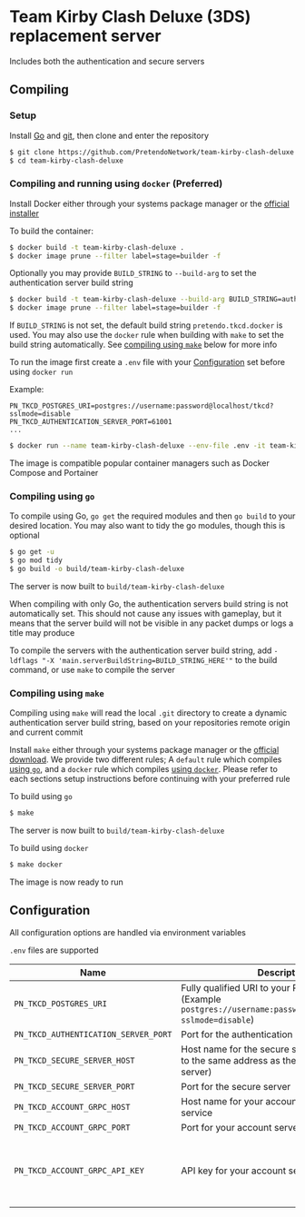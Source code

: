# Team Kirby Clash Deluxe (3DS) replacement server
Includes both the authentication and secure servers

## Compiling

### Setup
Install [Go](https://go.dev/doc/install) and [git](https://git-scm.com/downloads), then clone and enter the repository

```bash
$ git clone https://github.com/PretendoNetwork/team-kirby-clash-deluxe
$ cd team-kirby-clash-deluxe
```

### Compiling and running using `docker` (Preferred)
Install Docker either through your systems package manager or the [official installer](https://docs.docker.com/get-docker/)

To build the container:

```bash
$ docker build -t team-kirby-clash-deluxe .
$ docker image prune --filter label=stage=builder -f
```
Optionally you may provide `BUILD_STRING` to `--build-arg` to set the authentication server build string

```bash
$ docker build -t team-kirby-clash-deluxe --build-arg BUILD_STRING=auth-build-string .
$ docker image prune --filter label=stage=builder -f
```
If `BUILD_STRING` is not set, the default build string `pretendo.tkcd.docker` is used. You may also use the `docker` rule when building with `make` to set the build string automatically. See [compiling using `make`](#compiling-using-make) below for more info

To run the image first create a `.env` file with your [Configuration](#configuration) set before using `docker run`

Example:
```
PN_TKCD_POSTGRES_URI=postgres://username:password@localhost/tkcd?sslmode=disable
PN_TKCD_AUTHENTICATION_SERVER_PORT=61001
...
```

```bash
$ docker run --name team-kirby-clash-deluxe --env-file .env -it team-kirby-clash-deluxe
```

The image is compatible popular container managers such as Docker Compose and Portainer

### Compiling using `go`
To compile using Go, `go get` the required modules and then `go build` to your desired location. You may also want to tidy the go modules, though this is optional

```bash
$ go get -u
$ go mod tidy
$ go build -o build/team-kirby-clash-deluxe
```

The server is now built to `build/team-kirby-clash-deluxe`

When compiling with only Go, the authentication servers build string is not automatically set. This should not cause any issues with gameplay, but it means that the server build will not be visible in any packet dumps or logs a title may produce

To compile the servers with the authentication server build string, add `-ldflags "-X 'main.serverBuildString=BUILD_STRING_HERE'"` to the build command, or use `make` to compile the server

### Compiling using `make`
Compiling using `make` will read the local `.git` directory to create a dynamic authentication server build string, based on your repositories remote origin and current commit

Install `make` either through your systems package manager or the [official download](https://www.gnu.org/software/make/). We provide two different rules; A `default` rule which compiles [using `go`](#compiling-using-go), and a `docker` rule which compiles [using `docker`](#compiling-and-running-using-docker-preferred). Please refer to each sections setup instructions before continuing with your preferred rule

To build using `go`

```bash
$ make
```

The server is now built to `build/team-kirby-clash-deluxe`

To build using `docker`

```bash
$ make docker
```

The image is now ready to run

## Configuration
All configuration options are handled via environment variables

`.env` files are supported

| Name                                 | Description                                                                                                         | Required                            |
|--------------------------------------|---------------------------------------------------------------------------------------------------------------------|-------------------------------------|
| `PN_TKCD_POSTGRES_URI`               | Fully qualified URI to your Postgres server (Example `postgres://username:password@localhost/tkcd?sslmode=disable`) | Yes                                 |
| `PN_TKCD_AUTHENTICATION_SERVER_PORT` | Port for the authentication server                                                                                  | Yes                                 |
| `PN_TKCD_SECURE_SERVER_HOST`         | Host name for the secure server (should point to the same address as the authentication server)                     | Yes                                 |
| `PN_TKCD_SECURE_SERVER_PORT`         | Port for the secure server                                                                                          | Yes                                 |
| `PN_TKCD_ACCOUNT_GRPC_HOST`          | Host name for your account server gRPC service                                                                      | Yes                                 |
| `PN_TKCD_ACCOUNT_GRPC_PORT`          | Port for your account server gRPC service                                                                           | Yes                                 |
| `PN_TKCD_ACCOUNT_GRPC_API_KEY`       | API key for your account server gRPC service                                                                        | No (Assumed to be an open gRPC API) |
